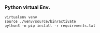 ### Python virtual Env.

```
virtualenv venv
source ./venv/source/bin/activate
python3 -m pip install -r requirements.txt
```